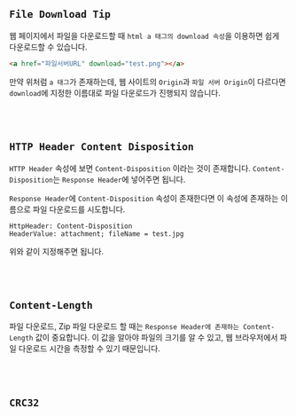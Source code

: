 ## `File Download Tip`

웹 페이지에서 파일을 다운로드할 때 `html a 태그의 download 속성`을 이용하면 쉽게 다운로드할 수 있습니다. 

```html
<a href="파일서버URL" download="test.png"></a>
```

만약 위처럼 `a 태그`가 존재하는데, 웹 사이트의 `Origin`과 `파일 서버 Origin`이 다르다면 `download`에 지정한 이름대로 파일 다운로드가 진행되지 않습니다. 

<br> <br>

## `HTTP Header Content Disposition`

`HTTP Header` 속성에 보면 `Content-Disposition` 이라는 것이 존재합니다. `Content-Disposition`는 `Response Header`에 넣어주면 됩니다. 

`Response Header`에 `Content-Disposition` 속성이 존재한다면 이 속성에 존재하는 이름으로 파일 다운로드를 시도합니다. 

```
HttpHeader: Content-Disposition
HeaderValue: attachment; fileName = test.jpg
```

위와 같이 지정해주면 됩니다. 

<br> <br>

## `Content-Length`

파일 다운로드, Zip 파일 다운로드 할 때는 `Response Header에 존재하는 Content-Length` 값이 중요합니다. 이 값을 알아야 파일의 크기를 알 수 있고, 웹 브라우저에서 파일 다운로드 시간을 측정할 수 있기 때문입니다. 

<br> <br>

## `CRC32`

